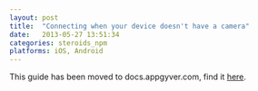 ```yaml
---
layout: post
title:  "Connecting when your device doesn't have a camera"
date:   2013-05-27 13:51:34
categories: steroids_npm
platforms: iOS, Android
---
```


This guide has been moved to docs.appgyver.com, find it [here](https://academy.appgyver.com/categories/2-tooling/contents/81-steroids-cli-pro-tips).